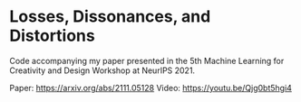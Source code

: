 # Losses, Dissonances, and Distortions

Code accompanying my paper presented in the 5th Machine Learning for Creativity and Design Workshop at NeurIPS 2021.

Paper: https://arxiv.org/abs/2111.05128
Video: https://youtu.be/Qjg0bt5hgi4
